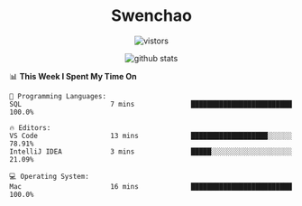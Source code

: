 <h1 align="center">Swenchao</h3>

<p align="center">
  <img src="https://visitor-badge.glitch.me/badge?page_id=Swenchao" alt="vistors" />
</p>

<p align="center">
  <img src="https://github-readme-stats.vercel.app/api?username=Swenchao&count_private=true&show_icons=true&theme=vue-dark&hide_title=true" alt="github stats" />
</p>

<!--START_SECTION:waka-->
📊 **This Week I Spent My Time On** 

```text
💬 Programming Languages: 
SQL                      7 mins              █████████████████████████   100.0%

🔥 Editors: 
VS Code                  13 mins             ███████████████████░░░░░░   78.91% 
IntelliJ IDEA            3 mins              █████░░░░░░░░░░░░░░░░░░░░   21.09%

💻 Operating System: 
Mac                      16 mins             █████████████████████████   100.0%

```


<!--END_SECTION:waka-->
